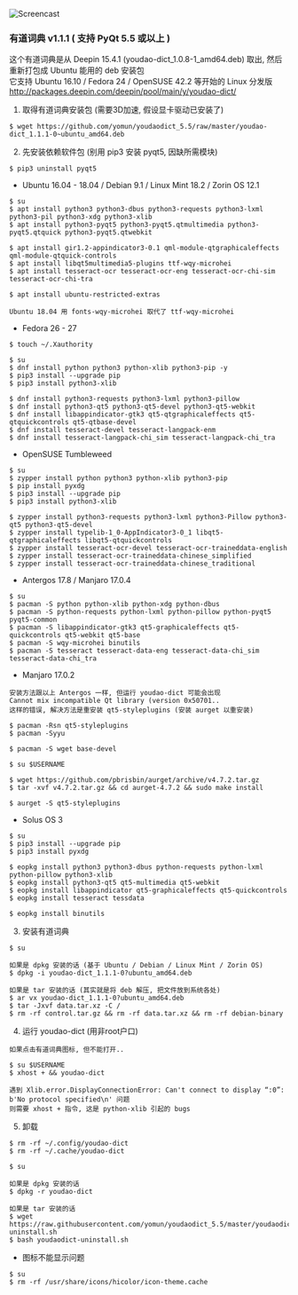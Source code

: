 ![Screencast](https://2.bp.blogspot.com/-a1ldr3X2U1s/WZAIrNamPxI/AAAAAAAAAjw/CGVeNEUzjWk2pK71C4PwuMIzRFwc9ROawCLcBGAs/s1600/youdao.png)
### 有道词典 v1.1.1 ( 支持 PyQt 5.5 或以上 )
这个有道词典是从 Deepin 15.4.1 (youdao-dict_1.0.8-1_amd64.deb) 取出, 然后重新打包成 Ubuntu 能用的 deb 安装包<br>
它支持 Ubuntu 16.10 / Fedora 24 / OpenSUSE 42.2 等开始的 Linux 分发版<br>
http://packages.deepin.com/deepin/pool/main/y/youdao-dict/

1) 取得有道词典安装包 (需要3D加速, 假设显卡驱动已安装了)
```
$ wget https://github.com/yomun/youdaodict_5.5/raw/master/youdao-dict_1.1.1-0~ubuntu_amd64.deb
```
2) 先安装依赖软件包 (别用 pip3 安装 pyqt5, 因缺所需模块)
```
$ pip3 uninstall pyqt5
```
- Ubuntu 16.04 - 18.04 / Debian 9.1 / Linux Mint 18.2 / Zorin OS 12.1
```
$ su
$ apt install python3 python3-dbus python3-requests python3-lxml python3-pil python3-xdg python3-xlib
$ apt install python3-pyqt5 python3-pyqt5.qtmultimedia python3-pyqt5.qtquick python3-pyqt5.qtwebkit

$ apt install gir1.2-appindicator3-0.1 qml-module-qtgraphicaleffects qml-module-qtquick-controls
$ apt install libqt5multimedia5-plugins ttf-wqy-microhei
$ apt install tesseract-ocr tesseract-ocr-eng tesseract-ocr-chi-sim tesseract-ocr-chi-tra

$ apt install ubuntu-restricted-extras

Ubuntu 18.04 用 fonts-wqy-microhei 取代了 ttf-wqy-microhei
```
- Fedora 26 - 27
```
$ touch ~/.Xauthority

$ su
$ dnf install python python3 python-xlib python3-pip -y
$ pip3 install --upgrade pip
$ pip3 install python3-xlib

$ dnf install python3-requests python3-lxml python3-pillow
$ dnf install python3-qt5 python3-qt5-devel python3-qt5-webkit
$ dnf install libappindicator-gtk3 qt5-qtgraphicaleffects qt5-qtquickcontrols qt5-qtbase-devel
$ dnf install tesseract-devel tesseract-langpack-enm
$ dnf install tesseract-langpack-chi_sim tesseract-langpack-chi_tra
```
- OpenSUSE Tumbleweed
```
$ su
$ zypper install python python3 python-xlib python3-pip
$ pip install pyxdg
$ pip3 install --upgrade pip
$ pip3 install python3-xlib

$ zypper install python3-requests python3-lxml python3-Pillow python3-qt5 python3-qt5-devel
$ zypper install typelib-1_0-AppIndicator3-0_1 libqt5-qtgraphicaleffects libqt5-qtquickcontrols
$ zypper install tesseract-ocr-devel tesseract-ocr-traineddata-english
$ zypper install tesseract-ocr-traineddata-chinese_simplified
$ zypper install tesseract-ocr-traineddata-chinese_traditional
```
- Antergos 17.8 / Manjaro 17.0.4
```
$ su
$ pacman -S python python-xlib python-xdg python-dbus
$ pacman -S python-requests python-lxml python-pillow python-pyqt5 pyqt5-common
$ pacman -S libappindicator-gtk3 qt5-graphicaleffects qt5-quickcontrols qt5-webkit qt5-base
$ pacman -S wqy-microhei binutils
$ pacman -S tesseract tesseract-data-eng tesseract-data-chi_sim tesseract-data-chi_tra
```
- Manjaro 17.0.2
```
安装方法跟以上 Antergos 一样, 但运行 youdao-dict 可能会出现
Cannot mix incompatible Qt library (version 0x50701..
这样的错误, 解决方法是重安装 qt5-styleplugins (安装 aurget 以重安装)

$ pacman -Rsn qt5-styleplugins
$ pacman -Syyu

$ pacman -S wget base-devel

$ su $USERNAME

$ wget https://github.com/pbrisbin/aurget/archive/v4.7.2.tar.gz
$ tar -xvf v4.7.2.tar.gz && cd aurget-4.7.2 && sudo make install

$ aurget -S qt5-styleplugins
```
- Solus OS 3
```
$ su
$ pip3 install --upgrade pip
$ pip3 install pyxdg

$ eopkg install python3 python3-dbus python-requests python-lxml python-pillow python3-xlib
$ eopkg install python3-qt5 qt5-multimedia qt5-webkit
$ eopkg install libappindicator qt5-graphicaleffects qt5-quickcontrols
$ eopkg install tesseract tessdata

$ eopkg install binutils
```
3) 安装有道词典
```
$ su

如果是 dpkg 安装的话 (基于 Ubuntu / Debian / Linux Mint / Zorin OS)
$ dpkg -i youdao-dict_1.1.1-0?ubuntu_amd64.deb

如果是 tar 安装的话 (其实就是将 deb 解压, 把文件放到系统各处)
$ ar vx youdao-dict_1.1.1-0?ubuntu_amd64.deb
$ tar -Jxvf data.tar.xz -C /
$ rm -rf control.tar.gz && rm -rf data.tar.xz && rm -rf debian-binary
```
4) 运行 youdao-dict (用非root户口)
```
如果点击有道词典图标, 但不能打开..

$ su $USERNAME
$ xhost + && youdao-dict

遇到 Xlib.error.DisplayConnectionError: Can't connect to display “:0”: b'No protocol specified\n' 问题
则需要 xhost + 指令, 这是 python-xlib 引起的 bugs
```
5) 卸载
```
$ rm -rf ~/.config/youdao-dict
$ rm -rf ~/.cache/youdao-dict

$ su

如果是 dpkg 安装的话
$ dpkg -r youdao-dict

如果是 tar 安装的话
$ wget https://raw.githubusercontent.com/yomun/youdaodict_5.5/master/youdaodict-uninstall.sh
$ bash youdaodict-uninstall.sh
```
- 图标不能显示问题
```
$ su
$ rm -rf /usr/share/icons/hicolor/icon-theme.cache
```
